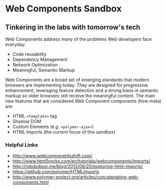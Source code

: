 # Web Components Sandbox

## Tinkering in the labs with tomorrow's tech

Web Components address many of the problems Web developers face everyday:

* Code reusability
* Dependency Management
* Network Optimization
* Meaningful, Semantic Markup

Web Components are a broad set of emerging standards that modern browsers are implementing today. They are designed for progressive enhancement, leveraging feature detection and a strong basis in semantic markup so older browsers still receive the meaningful content. The main new features that are considered Web Component components (how meta) are:

* HTML `<template>` tag
* Shadow DOM
* Custom Elements (e.g. `<polymer-ajax>`)
* HTML Imports (the current focus of this sandbox)

### Helpful Links

* <http://www.webcomponentsshift.com/>
* <http://www.html5rocks.com/en/tutorials/webcomponents/imports/>
* <http://robdodson.me/blog/2013/08/20/exploring-html-imports/>
* <https://github.com/polymer/HTMLImports>
* <http://www.polymer-project.org/articles/concatenating-web-components.html>
